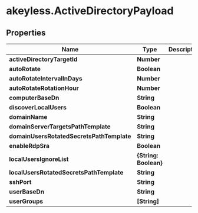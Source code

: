 # akeyless.ActiveDirectoryPayload

## Properties

Name | Type | Description | Notes
------------ | ------------- | ------------- | -------------
**activeDirectoryTargetId** | **Number** |  | [optional] 
**autoRotate** | **Boolean** |  | [optional] 
**autoRotateIntervalInDays** | **Number** |  | [optional] 
**autoRotateRotationHour** | **Number** |  | [optional] 
**computerBaseDn** | **String** |  | [optional] 
**discoverLocalUsers** | **Boolean** |  | [optional] 
**domainName** | **String** |  | [optional] 
**domainServerTargetsPathTemplate** | **String** |  | [optional] 
**domainUsersRotatedSecretsPathTemplate** | **String** |  | [optional] 
**enableRdpSra** | **Boolean** |  | [optional] 
**localUsersIgnoreList** | **{String: Boolean}** |  | [optional] 
**localUsersRotatedSecretsPathTemplate** | **String** |  | [optional] 
**sshPort** | **String** |  | [optional] 
**userBaseDn** | **String** |  | [optional] 
**userGroups** | **[String]** |  | [optional] 


